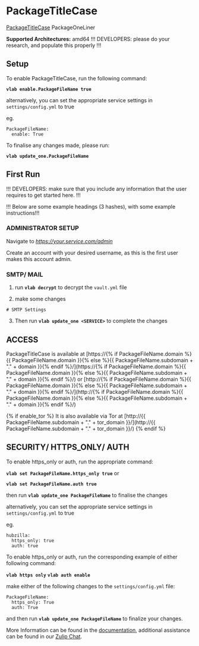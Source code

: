 # PackageTitleCase

[PackageTitleCase](PackageURL) PackageOneLiner

**Supported Architectures:** amd64  !!! DEVELOPERS: please do your research, and populate this properly !!!

## Setup

To enable PackageTitleCase, run the following command:

**`vlab enable.PackageFileName true`**

alternatively, you can set the appropriate service settings in `settings/config.yml` to true

eg.
```
PackageFileName:
  enable: True
```

To finalise any changes made, please run:

**`vlab update_one.PackageFileName`**

## First Run

!!! DEVELOPERS: make sure that you include any information that the user requires to get started here. !!!

!!! Below are some example headings (3 hashes), with some example instructions!!!

### ADMINISTRATOR SETUP

Navigate to *https://your.service.com/admin*

Create an account with your desired username, as this is the first user <SERVICE> makes this account admin.

### SMTP/ MAIL

1. run **`vlab decrypt`** to decrypt the `vault.yml` file

2. make some changes

```
# SMTP Settings
```
3. Then run **`vlab update_one <SERVICE>`** to complete the changes


## ACCESS

PackageTitleCase is available at [https://{% if PackageFileName.domain %}{{ PackageFileName.domain }}{% else %}{{ PackageFileName.subdomain + "." + domain }}{% endif %}/](https://{% if PackageFileName.domain %}{{ PackageFileName.domain }}{% else %}{{ PackageFileName.subdomain + "." + domain }}{% endif %}/) or [http://{% if PackageFileName.domain %}{{ PackageFileName.domain }}{% else %}{{ PackageFileName.subdomain + "." + domain }}{% endif %}/](http://{% if PackageFileName.domain %}{{ PackageFileName.domain }}{% else %}{{ PackageFileName.subdomain + "." + domain }}{% endif %}/)

{% if enable_tor %}
It is also available via Tor at [http://{{ PackageFileName.subdomain + "." + tor_domain }}/](http://{{ PackageFileName.subdomain + "." + tor_domain }}/)
{% endif %}

## SECURITY/ HTTPS_ONLY/ AUTH

To enable https_only or auth, run the appropriate command:

**`vlab set PackageFileName.https_only true`**  or

**`vlab set PackageFileName.auth true`**

then run **`vlab update_one PackageFileName`** to finalise the changes

alternatively, you can set the appropriate service settings in `settings/config.yml` to true

eg.
```
hubzilla:
  https_only: true
  auth: true
```
To enable https_only or auth, run the corresponding example of either following command:

**`vlab https only`**
**`vlab auth enable`**

make either of the following changes to the `settings/config.yml` file:

```
PackageFileName:
  https_only: True
  auth: True
```

 and then run **``vlab update_one PackageFileName``** to finalize your changes.


More Information can be found in the [documentation](https://), additional assistance can be found in our [Zulip Chat]().
